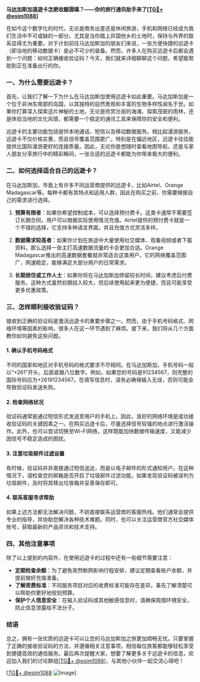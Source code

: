 **马达加斯加遠遊卡怎麽收驗證碼？——你的旅行通讯助手来了[[TG💪+ @esim1088](https://t.me/s/esim1088)]**

在如今这个数字化的时代，无论是商务出差还是休闲旅游，手机和网络已经成为我们生活中不可或缺的一部分。尤其是当你踏上异国他乡的土地时，保持与外界的联系显得尤为重要。对于计划前往马达加斯加的朋友们来说，一张方便快捷的远遊卡（即当地的移动数据卡）是必不可少的装备。然而，许多人在购买远遊卡后都会遇到一个问题：如何正确接收验证码？今天，我们就来详细聊聊这个问题，希望能帮助到正在准备出行的你。

### 一、为什么需要远遊卡？

首先，让我们了解一下为什么在马达加斯加使用远遊卡如此重要。马达加斯加是一个位于非洲东南部的岛国，以其独特的自然景观和丰富的生物多样性闻名于世。如果你打算深入探索这片神秘的土地，无论是欣赏壮丽的海滩、探索茂密的雨林，还是体验当地的文化风情，都需要一个稳定的通讯工具来保障你的安全和便利。

远遊卡的主要功能包括提供本地通话、短信以及移动数据服务。相比起漫游服务，远遊卡不仅价格实惠，而且信号覆盖范围更广。特别是在偏远地区，远遊卡往往能提供比国际漫游更好的连接质量。因此，无论你是想随时查看地图导航，还是与家人朋友分享旅行中的精彩瞬间，一张合适的远遊卡都能为你带来极大的便利。

### 二、如何选择适合自己的远遊卡？

在马达加斯加，市面上有许多不同运营商提供的远遊卡，比如Airtel、Orange Madagascar等。每种卡都有其特点和适用人群，因此在购买之前，你需要根据自己的需求进行选择。

1. **预算有限者**：如果你希望控制成本，可以选择预付费卡。这类卡通常不需要签订长期合同，用户可以根据实际使用情况充值。Airtel提供的预付费卡就是一个不错的选择，它支持多种语言界面，并且充值方式灵活多样。
   
2. **数据需求较高者**：如果你计划在旅途中大量使用社交媒体、观看视频或者下载资料，那么选择一张主打高速数据流量的卡会更加合适。Orange Madagascar推出的高速数据套餐就非常适合这类用户，它的网络覆盖范围广，网速稳定，能够满足大部分用户的日常需求。

3. **长期居住或工作人士**：如果你将在马达加斯加停留较长时间，建议考虑后付费服务。这种方式虽然初期投入较大，但后续使用起来更为便捷，而且可能享受更多优惠政策。

### 三、怎样顺利接收验证码？

接收到正确的验证码是激活远遊卡的重要步骤之一。然而，由于手机号码格式、网络环境等因素的影响，很多人在这一环节遇到了麻烦。接下来，我们将从几个方面教你如何避免这些问题。

#### 1. 确认手机号码格式

不同的国家和地区对手机号码的格式要求不尽相同。在马达加斯加，手机号码一般以“+261”开头，后面紧跟八位数字。例如，如果您的号码是91234567，则完整的国际号码应为+26191234567。在填写信息时，请务必确保输入无误，否则可能会导致验证码发送失败。

#### 2. 检查网络状况

验证码通常是通过短信形式发送至用户的手机上。因此，良好的网络环境是成功接收验证码的关键因素之一。在购买远遊卡后，尽量选择信号较强的地点进行激活操作。此外，也可以尝试切换至Wi-Fi网络，这样既能加快数据传输速度，又能减少因信号不稳定造成的困扰。

#### 3. 注意垃圾邮件过滤设置

有时候，验证码并非直接通过短信送达，而是以电子邮件的形式通知用户。在这种情况下，请检查您的邮箱是否开启了垃圾邮件过滤功能。如果发现验证码被误判为垃圾邮件，及时将其移出垃圾箱并妥善保存即可。

#### 4. 联系客服寻求帮助

如果上述方法都无法解决问题，不妨直接联系运营商的客服热线。他们通常会提供专业的指导，并协助您解决各种技术难题。同时，也可以关注运营商官方社交媒体账号，获取最新的产品资讯和技术支持。

### 四、其他注意事项

除了以上提到的内容外，在使用远遊卡的过程中还有一些细节需要注意：

- **定期检查余额**：为了避免突然断网影响行程安排，建议定期查看账户余额，并提前做好充值准备。
- **了解资费标准**：不同服务项目对应的收费标准可能存在差异，事先了解清楚可以帮助你更好地规划预算。
- **保护个人信息安全**：在输入验证码或其他敏感信息时，请确保周围环境安全，防止信息泄露给不法分子。

### 结语

总之，拥有一张优质的远遊卡可以让您的马达加斯加之旅更加顺畅无忧。只要掌握了正确的接收验证码的方法，并遵循相关注意事项，相信每位旅客都能够轻松享受到便捷高效的通信服务。最后再次提醒大家，想要了解更多关于远遊卡的信息，欢迎加入我们的讨论群组[[TG💪+ @esim1088](https://t.me/s/esim1088)]，与其他小伙伴一起交流心得吧！

[[TG💪+ @esim1088](https://t.me/s/esim1088) ![Image](https://i.postimg.cc/4NQfJmqS/Snipaste-2025-05-13-00-14-12.png)]